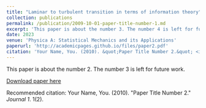 ```yaml
---
title: "Laminar to turbulent transition in terms of information theory"
collection: publications
permalink: /publication/2009-10-01-paper-title-number-1.md
excerpt: 'This paper is about the number 3. The number 4 is left for future work.'
date: 2023
venue: 'Physica A: Statistical Mechanics and its Applications'
paperurl: 'http://academicpages.github.io/files/paper2.pdf'
citation: 'Your Name, You. (2010). &quot;Paper Title Number 2.&quot; <i>Journal 1</i>. 1(2).'
---
```

This paper is about the number 2. The number 3 is left for future work.

[Download paper here](http://academicpages.github.io/files/paper2.pdf)

Recommended citation: Your Name, You. (2010). "Paper Title Number 2." <i>Journal 1</i>. 1(2).
